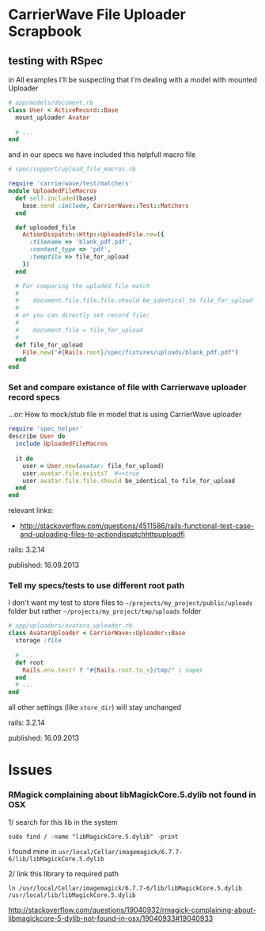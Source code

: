 # CarrierWave File Uploader Scrapbook



## testing with RSpec 

in All examples I'll be suspecting that I'm dealing with a model with mounted Uploader

```ruby
# app/models/document.rb
class User < ActiveRecord::Base
  mount_uploader Avatar
    
  # ...
end

```

and in our specs we have included this helpfull macro file

```ruby
# spec/support/upload_file_macros.rb

require 'carrierwave/test/matchers'
module UploadedFileMacros
  def self.included(base)
    base.send :include, CarrierWave::Test::Matchers
  end

  def uploaded_file
    ActionDispatch::Http::UploadedFile.new({
      :filename => 'blank_pdf.pdf',
      :content_type => 'pdf',
      :tempfile => file_for_upload
    })
  end

  # For comparing the upladed file match
  #
  #    document.file.file.file.should be_identical_to file_for_upload
  # 
  # or you can directly set record file:
  # 
  #    document.file = file_for_upload
  #
  def file_for_upload
    File.new("#{Rails.root}/spec/fixtures/uploads/blank_pdf.pdf")
  end
end
```


### Set and compare existance of file with Carrierwave uploader record specs

...or: How to mock/stub file in model that is using  CarrierWave uploader

```ruby
require 'spec_helper'
describe User do
  include UploadedFileMacros
  
  it do
    user = User.new(avatar: file_for_upload)
    user.avatar.file.exists?  #=>true
    user.avatar.file.file.should be_identical_to file_for_upload
  end
end
```


relevant links:

* http://stackoverflow.com/questions/4511586/rails-functional-test-case-and-uploading-files-to-actiondispatchhttpuploadfi


rails: 3.2.14

published: 16.09.2013


### Tell my specs/tests to use different root path

I don't want my test to store files to `~/projects/my_project/public/uploads` folder but
rather `~/projects/my_project/tmp/uploads` folder


```ruby
# app/uploaders/avatara_uploader.rb
class AvatarUploader < CarrierWave::Uploader::Base
  storage :file
  
  # ...
  def root
    Rails.env.test? ? "#{Rails.root.to_s}/tmp/" : super
  end
  # ...
end
```

all other settings (like `store_dir`) will stay unchanged 

rails: 3.2.14

published: 16.09.2013



# Issues 

### RMagick complaining about libMagickCore.5.dylib not found in OSX

1/ search for this lib in the system 

    sudo find / -name "libMagickCore.5.dylib" -print

I found mine in `usr/local/Cellar/imagemagick/6.7.7-6/lib/libMagickCore.5.dylib`

2/ link this library to required path 

    ln /usr/local/Cellar/imagemagick/6.7.7-6/lib/libMagickCore.5.dylib /usr/local/lib/libMagickCore.5.dylib
    
http://stackoverflow.com/questions/19040932/rmagick-complaining-about-libmagickcore-5-dylib-not-found-in-osx/19040933#19040933
